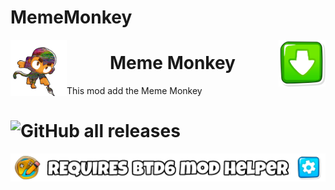 # MemeMonkey

<a href="https://github.com/Mattcy1/MemeMonkey/releases/download/BTD6-Mods/MemeMonkey.dll">
    <img align="left" alt="Icon" height="90" src="Icon.png">
    <img align="right" alt="Download" height="75" src="https://raw.githubusercontent.com/gurrenm3/BTD-Mod-Helper/master/BloonsTD6%20Mod%20Helper/Resources/DownloadBtn.png">
</a>

<h1 align="center">Meme Monkey</h1>

This mod add the Meme Monkey

<h1 aling="left"><img alt="GitHub all releases" height="25" src="https://img.shields.io/github/downloads/Mattcy1/RainbowBad/total?label=Total%20Dowloads"></h1>

[![Requires BTD6 Mod Helper](https://raw.githubusercontent.com/gurrenm3/BTD-Mod-Helper/master/banner.png)](https://github.com/gurrenm3/BTD-Mod-Helper#readme)
